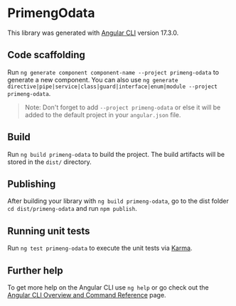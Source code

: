 # PrimengOdata

This library was generated with [Angular CLI](https://github.com/angular/angular-cli) version 17.3.0.

## Code scaffolding

Run `ng generate component component-name --project primeng-odata` to generate a new component. You can also use `ng generate directive|pipe|service|class|guard|interface|enum|module --project primeng-odata`.
> Note: Don't forget to add `--project primeng-odata` or else it will be added to the default project in your `angular.json` file. 

## Build

Run `ng build primeng-odata` to build the project. The build artifacts will be stored in the `dist/` directory.

## Publishing

After building your library with `ng build primeng-odata`, go to the dist folder `cd dist/primeng-odata` and run `npm publish`.

## Running unit tests

Run `ng test primeng-odata` to execute the unit tests via [Karma](https://karma-runner.github.io).

## Further help

To get more help on the Angular CLI use `ng help` or go check out the [Angular CLI Overview and Command Reference](https://angular.io/cli) page.

